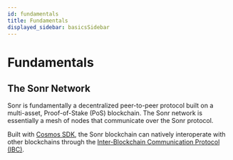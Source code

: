 ```yaml
---
id: fundamentals
title: Fundamentals
displayed_sidebar: basicsSidebar
---
```


# Fundamentals

## The Sonr Network

Sonr is fundamentally a decentralized peer-to-peer protocol built on a multi-asset, 
Proof-of-Stake (PoS) blockchain. The Sonr network is essentially a mesh of nodes that 
communicate over the Sonr protocol.

Built with [Cosmos SDK](https://docs.cosmos.network/), the Sonr blockchain can natively
interoperate with other blockchains through the 
[Inter-Blockchain Communication Protocol (IBC)](https://github.com/cosmos/ibc).

## 
